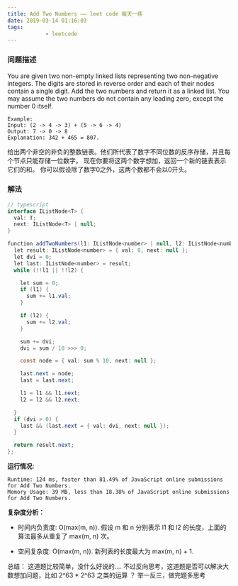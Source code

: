 ```yaml
---
title: Add Two Numbers —— leet code 每天一练
date: 2019-03-14 01:16:03
tags: 
			- leetcode
---
```


### 问题描述

You are given two non-empty linked lists representing two non-negative integers. The digits are stored in reverse order and each of their nodes contain a single digit. Add the two numbers and return it as a linked list.
You may assume the two numbers do not contain any leading zero, except the number 0 itself.

```
Example:
Input: (2 -> 4 -> 3) + (5 -> 6 -> 4)
Output: 7 -> 0 -> 8
Explanation: 342 + 465 = 807.
```

给出两个非空的非负的整数链表。他们所代表了数字不同位数的反序存储，并且每个节点只能存储一位数字。
现在你要将这两个数字想加，返回一个新的链表表示它们的和。
你可以假设除了数字0之外，这两个数都不会以0开头。


### 解法

```java
// typescript 
interface IListNode<T> {
  val: T;
  next: IListNode<T> | null;
}

function addTwoNumbers(l1: IListNode<number> | null, l2: IListNode<number> | null) => {
  let result: IListNode<number> = { val: 0, next: null };
  let dvi = 0;
  let last: IListNode<number> = result;
  while (!!l1 || !!l2) {

    let sum = 0;
    if (l1) {
      sum += l1.val;
    }

    if (l2) {
      sum += l2.val;
    }

    sum += dvi;
    dvi = sum / 10 >>> 0;

    const node = { val: sum % 10, next: null };

    last.next = node;
    last = last.next;

    l1 = l1 && l1.next;
    l2 = l2 && l2.next;

  }
  if (dvi > 0) {
    last && (last.next = { val: dvi, next: null });
  }

  return result.next;
};

```

**运行情况:**

```
Runtime: 124 ms, faster than 81.49% of JavaScript online submissions for Add Two Numbers.
Memory Usage: 39 MB, less than 18.38% of JavaScript online submissions for Add Two Numbers.

```

**复杂度分析：**

* 时间内负责度: O(max(m, n)). 假设 m 和 n 分别表示 l1 和 l2 的长度，上面的算法最多从重复了 max(m, n) 次。

* 空间复杂度: O(max(m, n)). 新列表的长度最大为 max(m, n) + 1.


总结：
这道题比较简单，没什么好说的....
不过反向思考，这道题是否可以解决大数想加问题，比如 2^63 * 2^63 之类的运算 ？ 举一反三，做完题多思考


